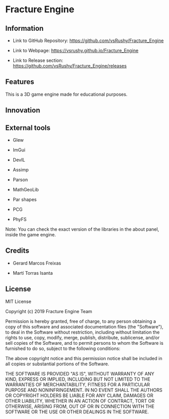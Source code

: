 ﻿# Fracture Engine

## Information

- Link to GitHub Repository: https://github.com/vsRushy/Fracture_Engine

- Link to Webpage: https://vsrushy.github.io/Fracture_Engine

- Link to Release section: https://github.com/vsRushy/Fracture_Engine/releases

## Features

This is a 3D game engine made for educational purposes.

## Innovation

## External tools

- Glew

- ImGui

- DevIL

- Assimp

- Parson

- MathGeoLib

- Par shapes

- PCG

- PhyFS

Note: You can check the exact version of the libraries in the about panel, inside the game engine.

## Credits

- Gerard Marcos Freixas

- Martí Torras Isanta

## License

MIT License

Copyright (c) 2019 Fracture Engine Team

Permission is hereby granted, free of charge, to any person obtaining a copy
of this software and associated documentation files (the "Software"), to deal
in the Software without restriction, including without limitation the rights
to use, copy, modify, merge, publish, distribute, sublicense, and/or sell
copies of the Software, and to permit persons to whom the Software is
furnished to do so, subject to the following conditions:

The above copyright notice and this permission notice shall be included in all
copies or substantial portions of the Software.

THE SOFTWARE IS PROVIDED "AS IS", WITHOUT WARRANTY OF ANY KIND, EXPRESS OR
IMPLIED, INCLUDING BUT NOT LIMITED TO THE WARRANTIES OF MERCHANTABILITY,
FITNESS FOR A PARTICULAR PURPOSE AND NONINFRINGEMENT. IN NO EVENT SHALL THE
AUTHORS OR COPYRIGHT HOLDERS BE LIABLE FOR ANY CLAIM, DAMAGES OR OTHER
LIABILITY, WHETHER IN AN ACTION OF CONTRACT, TORT OR OTHERWISE, ARISING FROM,
OUT OF OR IN CONNECTION WITH THE SOFTWARE OR THE USE OR OTHER DEALINGS IN THE
SOFTWARE.
